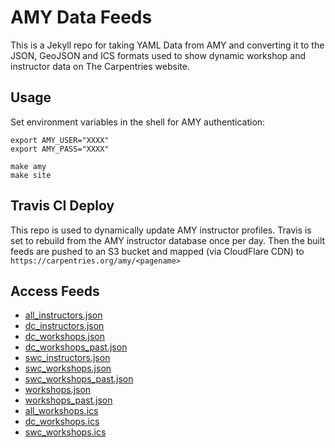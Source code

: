 # AMY Data Feeds

This is a Jekyll repo for taking YAML Data from AMY and converting it to the JSON, GeoJSON and ICS formats used to show dynamic workshop and instructor data on The Carpentries website.

## Usage 

Set environment variables in the shell for AMY authentication:
```
export AMY_USER="XXXX"
export AMY_PASS="XXXX"
```

```
make amy
make site 
```

## Travis CI Deploy

This repo is used to dynamically update AMY instructor profiles. Travis is set to rebuild from the AMY instructor database once per day. Then the built feeds are pushed to an S3 bucket and mapped (via CloudFlare CDN) to `https://carpentries.org/amy/<pagename>`

## Access Feeds

* [all_instructors.json](https://carpentries.org/amy/all_instructors.json)
* [dc_instructors.json](https://carpentries.org/amy/dc_instructors.json)
* [dc_workshops.json](https://carpentries.org/amy/dc_workshops.json)
* [dc_workshops_past.json](https://carpentries.org/amy/dc_workshops_past.json)
* [swc_instructors.json](https://carpentries.org/amy/swc_instructors.json)
* [swc_workshops.json](https://carpentries.org/amy/swc_workshops.json)
* [swc_workshops_past.json](https://carpentries.org/amy/swc_workshops_past.json)
* [workshops.json](https://carpentries.org/amy/workshops.json)
* [workshops_past.json](https://carpentries.org/amy/workshops_past.json)
* [all_workshops.ics](https://carpentries.org/amy/all_workshops.ics)
* [dc_workshops.ics](https://carpentries.org/amy/dc_workshops.ics)
* [swc_workshops.ics](https://carpentries.org/amy/swc_workshops.ics)


